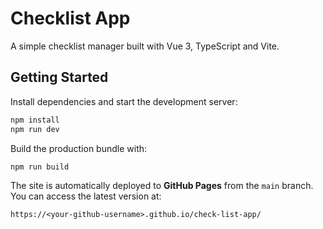 # Checklist App

A simple checklist manager built with Vue 3, TypeScript and Vite.

## Getting Started

Install dependencies and start the development server:

```bash
npm install
npm run dev
```

Build the production bundle with:

```bash
npm run build
```

The site is automatically deployed to **GitHub Pages** from the `main` branch.
You can access the latest version at:

```
https://<your-github-username>.github.io/check-list-app/
```
